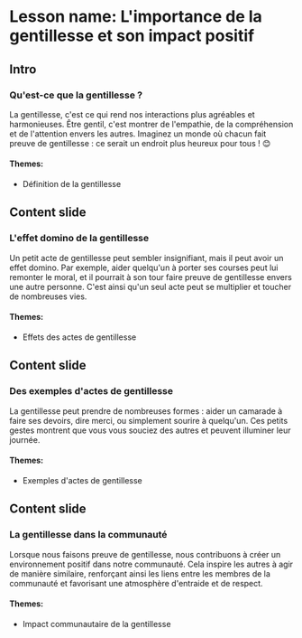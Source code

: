 # Lesson name: L'importance de la gentillesse et son impact positif

## Intro

### Qu'est-ce que la gentillesse ?

La gentillesse, c'est ce qui rend nos interactions plus agréables et harmonieuses. Être gentil, c'est montrer de l'empathie, de la compréhension et de l'attention envers les autres. Imaginez un monde où chacun fait preuve de gentillesse : ce serait un endroit plus heureux pour tous ! 😊

#### **Themes:**
- Définition de la gentillesse

## Content slide

### L'effet domino de la gentillesse

Un petit acte de gentillesse peut sembler insignifiant, mais il peut avoir un effet domino. Par exemple, aider quelqu'un à porter ses courses peut lui remonter le moral, et il pourrait à son tour faire preuve de gentillesse envers une autre personne. C'est ainsi qu'un seul acte peut se multiplier et toucher de nombreuses vies.

#### **Themes:**
- Effets des actes de gentillesse

## Content slide

### Des exemples d'actes de gentillesse

La gentillesse peut prendre de nombreuses formes : aider un camarade à faire ses devoirs, dire merci, ou simplement sourire à quelqu'un. Ces petits gestes montrent que vous vous souciez des autres et peuvent illuminer leur journée.

#### **Themes:**
- Exemples d'actes de gentillesse

## Content slide

### La gentillesse dans la communauté

Lorsque nous faisons preuve de gentillesse, nous contribuons à créer un environnement positif dans notre communauté. Cela inspire les autres à agir de manière similaire, renforçant ainsi les liens entre les membres de la communauté et favorisant une atmosphère d'entraide et de respect.

#### **Themes:**
- Impact communautaire de la gentillesse
